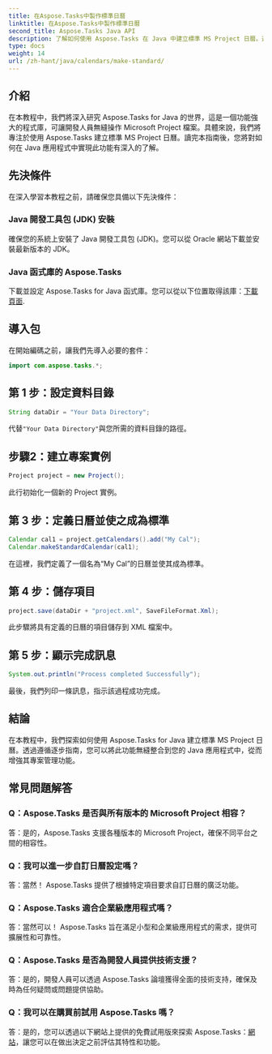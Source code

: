 ```yaml
---
title: 在Aspose.Tasks中製作標準日曆
linktitle: 在Aspose.Tasks中製作標準日曆
second_title: Aspose.Tasks Java API
description: 了解如何使用 Aspose.Tasks 在 Java 中建立標準 MS Project 日曆。透過此逐步教程增強您的專案管理能力。
type: docs
weight: 14
url: /zh-hant/java/calendars/make-standard/
---
```


## 介紹
在本教程中，我們將深入研究 Aspose.Tasks for Java 的世界，這是一個功能強大的程式庫，可讓開發人員無縫操作 Microsoft Project 檔案。具體來說，我們將專注於使用 Aspose.Tasks 建立標準 MS Project 日曆。讀完本指南後，您將對如何在 Java 應用程式中實現此功能有深入的了解。
## 先決條件
在深入學習本教程之前，請確保您具備以下先決條件：
### Java 開發工具包 (JDK) 安裝
確保您的系統上安裝了 Java 開發工具包 (JDK)。您可以從 Oracle 網站下載並安裝最新版本的 JDK。
### Java 函式庫的 Aspose.Tasks
下載並設定 Aspose.Tasks for Java 函式庫。您可以從以下位置取得該庫：[下載頁面](https://releases.aspose.com/tasks/java/).

## 導入包
在開始編碼之前，讓我們先導入必要的套件：
```java
import com.aspose.tasks.*;
```

## 第 1 步：設定資料目錄
```java
String dataDir = "Your Data Directory";
```
代替`"Your Data Directory"`與您所需的資料目錄的路徑。
## 步驟2：建立專案實例
```java
Project project = new Project();
```
此行初始化一個新的 Project 實例。
## 第 3 步：定義日曆並使之成為標準
```java
Calendar cal1 = project.getCalendars().add("My Cal");
Calendar.makeStandardCalendar(cal1);
```
在這裡，我們定義了一個名為“My Cal”的日曆並使其成為標準。
## 第 4 步：儲存項目
```java
project.save(dataDir + "project.xml", SaveFileFormat.Xml);
```
此步驟將具有定義的日曆的項目儲存到 XML 檔案中。
## 第 5 步：顯示完成訊息
```java
System.out.println("Process completed Successfully");
```
最後，我們列印一條訊息，指示該過程成功完成。

## 結論
在本教程中，我們探索如何使用 Aspose.Tasks for Java 建立標準 MS Project 日曆。透過遵循逐步指南，您可以將此功能無縫整合到您的 Java 應用程式中，從而增強其專案管理功能。
## 常見問題解答
### Q：Aspose.Tasks 是否與所有版本的 Microsoft Project 相容？
答：是的，Aspose.Tasks 支援各種版本的 Microsoft Project，確保不同平台之間的相容性。
### Q：我可以進一步自訂日曆設定嗎？
答：當然！ Aspose.Tasks 提供了根據特定項目要求自訂日曆的廣泛功能。
### Q：Aspose.Tasks 適合企業級應用程式嗎？
答：當然可以！ Aspose.Tasks 旨在滿足小型和企業級應用程式的需求，提供可擴展性和可靠性。
### Q：Aspose.Tasks 是否為開發人員提供技術支援？
答：是的，開發人員可以透過 Aspose.Tasks 論壇獲得全面的技術支持，確保及時為任何疑問或問題提供協助。
### Q：我可以在購買前試用 Aspose.Tasks 嗎？
答：是的，您可以透過以下網站上提供的免費試用版來探索 Aspose.Tasks：[網站](https://purchase.aspose.com/buy)，讓您可以在做出決定之前評估其特性和功能。